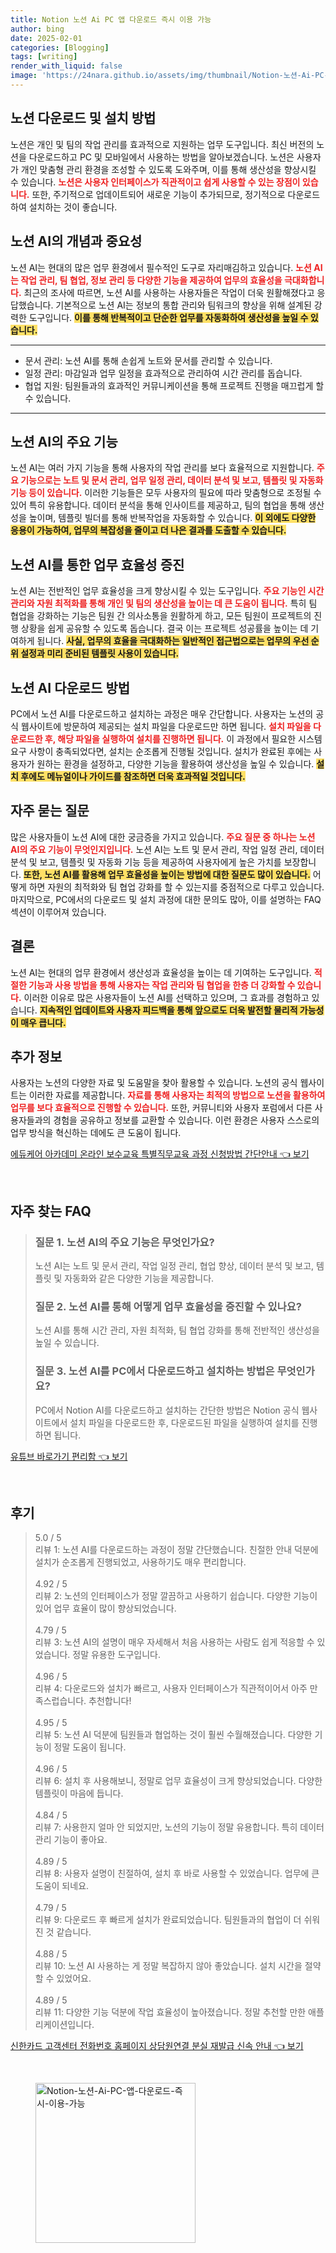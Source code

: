 ```yaml
---
title: Notion 노션 Ai PC 앱 다운로드 즉시 이용 가능
author: bing
date: 2025-02-01
categories: [Blogging]
tags: [writing]
render_with_liquid: false
image: 'https://24nara.github.io/assets/img/thumbnail/Notion-노션-Ai-PC-앱-다운로드-즉시-이용-가능.webp'
---
```



<h2 id='노션다운로드'>노션 다운로드 및 설치 방법</h2>

<p>노션은 개인 및 팀의 작업 관리를 효과적으로 지원하는 업무 도구입니다. 최신 버전의 노션을 다운로드하고 PC 및 모바일에서 사용하는 방법을 알아보겠습니다. 노션은 사용자가 개인 맞춤형 관리 환경을 조성할 수 있도록 도와주며, 이를 통해 생산성을 향상시킬 수 있습니다. <b><span style="color: #ee2323;">노션은 사용자 인터페이스가 직관적이고 쉽게 사용할 수 있는 장점이 있습니다.</span></b> 또한, 주기적으로 업데이트되어 새로운 기능이 추가되므로, 정기적으로 다운로드하여 설치하는 것이 좋습니다.</p>

<h2 id='노션AI개념과중요성'>노션 AI의 개념과 중요성</h2>

<p>노션 AI는 현대의 많은 업무 환경에서 필수적인 도구로 자리매김하고 있습니다. <b><span style="color: #ee2323;">노션 AI는 작업 관리, 팀 협업, 정보 관리 등 다양한 기능을 제공하여 업무의 효율성을 극대화합니다.</span></b> 최근의 조사에 따르면, 노션 AI를 사용하는 사용자들은 작업이 더욱 원활해졌다고 응답했습니다. 기본적으로 노션 AI는 정보의 통합 관리와 팀워크의 향상을 위해 설계된 강력한 도구입니다. <b><span style="background-color: #ffe066;">이를 통해 반복적이고 단순한 업무를 자동화하여 생산성을 높일 수 있습니다.</span></b></p>

<hr />

<ul>
    <li>문서 관리: 노션 AI를 통해 손쉽게 노트와 문서를 관리할 수 있습니다.</li>
    <li>일정 관리: 마감일과 업무 일정을 효과적으로 관리하여 시간 관리를 돕습니다.</li>
    <li>협업 지원: 팀원들과의 효과적인 커뮤니케이션을 통해 프로젝트 진행을 매끄럽게 할 수 있습니다.</li>
</ul>

<hr />

<h2 id='노션AI주요기능'>노션 AI의 주요 기능</h2>

<p>노션 AI는 여러 가지 기능을 통해 사용자의 작업 관리를 보다 효율적으로 지원합니다. <b><span style="color: #ee2323;">주요 기능으로는 노트 및 문서 관리, 업무 일정 관리, 데이터 분석 및 보고, 템플릿 및 자동화 기능 등이 있습니다.</span></b> 이러한 기능들은 모두 사용자의 필요에 따라 맞춤형으로 조정될 수 있어 특히 유용합니다. 데이터 분석을 통해 인사이트를 제공하고, 팀의 협업을 통해 생산성을 높이며, 템플릿 빌더를 통해 반복작업을 자동화할 수 있습니다. <b><span style="background-color: #ffe066;">이 외에도 다양한 응용이 가능하여, 업무의 복잡성을 줄이고 더 나은 결과를 도출할 수 있습니다.</span></b></p>

<h2 id='노션AI효율성'>노션 AI를 통한 업무 효율성 증진</h2>

<p>노션 AI는 전반적인 업무 효율성을 크게 향상시킬 수 있는 도구입니다. <b><span style="color: #ee2323;">주요 기능인 시간 관리와 자원 최적화를 통해 개인 및 팀의 생산성을 높이는 데 큰 도움이 됩니다.</span></b> 특히 팀 협업을 강화하는 기능은 팀원 간 의사소통을 원활하게 하고, 모든 팀원이 프로젝트의 진행 상황을 쉽게 공유할 수 있도록 돕습니다. 결국 이는 프로젝트 성공률을 높이는 데 기여하게 됩니다. <b><span style="background-color: #ffe066;">사실, 업무의 효율을 극대화하는 일반적인 접근법으로는 업무의 우선 순위 설정과 미리 준비된 템플릿 사용이 있습니다.</span></b></p>

<h2 id='노션AI다운로드방법'>노션 AI 다운로드 방법</h2>

<p>PC에서 노션 AI를 다운로드하고 설치하는 과정은 매우 간단합니다. 사용자는 노션의 공식 웹사이트에 방문하여 제공되는 설치 파일을 다운로드만 하면 됩니다. <b><span style="color: #ee2323;">설치 파일을 다운로드한 후, 해당 파일을 실행하여 설치를 진행하면 됩니다.</span></b> 이 과정에서 필요한 시스템 요구 사항이 충족되었다면, 설치는 순조롭게 진행될 것입니다. 설치가 완료된 후에는 사용자가 원하는 환경을 설정하고, 다양한 기능을 활용하여 생산성을 높일 수 있습니다. <b><span style="background-color: #ffe066;">설치 후에도 메뉴얼이나 가이드를 참조하면 더욱 효과적일 것입니다.</span></b></p>

<h2 id='자주묻는질문'>자주 묻는 질문</h2>

<p>많은 사용자들이 노션 AI에 대한 궁금증을 가지고 있습니다. <b><span style="color: #ee2323;">주요 질문 중 하나는 노션 AI의 주요 기능이 무엇인지입니다.</span></b> 노션 AI는 노트 및 문서 관리, 작업 일정 관리, 데이터 분석 및 보고, 템플릿 및 자동화 기능 등을 제공하여 사용자에게 높은 가치를 보장합니다. <b><span style="background-color: #ffe066;">또한, 노션 AI를 활용해 업무 효율성을 높이는 방법에 대한 질문도 많이 있습니다.</span></b> 어떻게 하면 자원의 최적화와 팀 협업 강화를 할 수 있는지를 중점적으로 다루고 있습니다. 마지막으로, PC에서의 다운로드 및 설치 과정에 대한 문의도 많아, 이를 설명하는 FAQ 섹션이 이루어져 있습니다.</p>

<h2 id='결론'>결론</h2>

<p>노션 AI는 현대의 업무 환경에서 생산성과 효율성을 높이는 데 기여하는 도구입니다. <b><span style="color: #ee2323;">적절한 기능과 사용 방법을 통해 사용자는 작업 관리와 팀 협업을 한층 더 강화할 수 있습니다.</span></b> 이러한 이유로 많은 사용자들이 노션 AI를 선택하고 있으며, 그 효과를 경험하고 있습니다. <b><span style="background-color: #ffe066;">지속적인 업데이트와 사용자 피드백을 통해 앞으로도 더욱 발전할 물리적 가능성이 매우 큽니다.</span></b></p>

<h2 id='추가정보'>추가 정보</h2>

<p>사용자는 노션의 다양한 자료 및 도움말을 찾아 활용할 수 있습니다. 노션의 공식 웹사이트는 이러한 자료를 제공합니다. <b><span style="color: #ee2323;">자료를 통해 사용자는 최적의 방법으로 노션을 활용하여 업무를 보다 효율적으로 진행할 수 있습니다.</span></b> 또한, 커뮤니티와 사용자 포럼에서 다른 사용자들과의 경험을 공유하고 정보를 교환할 수 있습니다. 이런 환경은 사용자 스스로의 업무 방식을 혁신하는 데에도 큰 도움이 됩니다.</p>


<p><a class="click-button" title="에듀케어 아카데미 온라인 보수교육 특별직무교육 과정 신청방법 간단안내" href="https://24nara.github.io/posts/%EC%97%90%EB%93%80%EC%BC%80%EC%96%B4-%EC%95%84%EC%B9%B4%EB%8D%B0%EB%AF%B8-%EC%98%A8%EB%9D%BC%EC%9D%B8-%EB%B3%B4%EC%88%98%EA%B5%90%EC%9C%A1-%ED%8A%B9%EB%B3%84%EC%A7%81%EB%AC%B4%EA%B5%90%EC%9C%A1-%EA%B3%BC%EC%A0%95-%EC%8B%A0%EC%B2%AD%EB%B0%A9%EB%B2%95-%EA%B0%84%EB%8B%A8%EC%95%88%EB%82%B4/" rel="dofollow">에듀케어 아카데미 온라인 보수교육 특별직무교육 과정 신청방법 간단안내 👈 보기</a></p><br>
<h2 id='자주_찾는_FAQ'>자주 찾는 FAQ</h2>
<div itemscope="" itemtype="https://schema.org/FAQPage"> 
<blockquote> 
<div itemscope="" itemprop="mainEntity" itemtype="https://schema.org/Question"> 
<h3 itemprop="name">질문 1. 노션 AI의 주요 기능은 무엇인가요?</h3> 
<div itemscope="" itemprop="acceptedAnswer" itemtype="https://schema.org/Answer"> 
<span itemprop="text"> 
<p>노션 AI는 노트 및 문서 관리, 작업 일정 관리, 협업 향상, 데이터 분석 및 보고, 템플릿 및 자동화와 같은 다양한 기능을 제공합니다.</p> 
</span> 
</div> 
</div> 

<div itemscope="" itemprop="mainEntity" itemtype="https://schema.org/Question"> 
<h3 itemprop="name">질문 2. 노션 AI를 통해 어떻게 업무 효율성을 증진할 수 있나요?</h3> 
<div itemscope="" itemprop="acceptedAnswer" itemtype="https://schema.org/Answer"> 
<span itemprop="text"> 
<p>노션 AI를 통해 시간 관리, 자원 최적화, 팀 협업 강화를 통해 전반적인 생산성을 높일 수 있습니다.</p> 
</span> 
</div> 
</div> 

<div itemscope="" itemprop="mainEntity" itemtype="https://schema.org/Question"> 
<h3 itemprop="name">질문 3. 노션 AI를 PC에서 다운로드하고 설치하는 방법은 무엇인가요?</h3> 
<div itemscope="" itemprop="acceptedAnswer" itemtype="https://schema.org/Answer"> 
<span itemprop="text"> 
<p>PC에서 Notion AI를 다운로드하고 설치하는 간단한 방법은 Notion 공식 웹사이트에서 설치 파일을 다운로드한 후, 다운로드된 파일을 실행하여 설치를 진행하면 됩니다.</p> 
</span> 
</div> 
</div> 
</blockquote> 
</div>
<p><a class="click-button" title="유튜브 바로가기 편리함" href="https://24nara.github.io/posts/%EC%9C%A0%ED%8A%9C%EB%B8%8C-%EB%B0%94%EB%A1%9C%EA%B0%80%EA%B8%B0-%ED%8E%B8%EB%A6%AC%ED%95%A8/" rel="dofollow">유튜브 바로가기 편리함 👈 보기</a></p><br>
<h2 id='후기'>후기</h2>
<div itemscope itemtype="https://schema.org/Product">
  <blockquote>
  <div itemprop="review" itemscope itemtype="https://schema.org/Review">
      <div itemprop="reviewRating" itemscope itemtype="https://schema.org/Rating"> <span itemprop="ratingValue">5.0</span> / <span itemprop="bestRating">5</span> </div>
      <span itemprop="reviewBody">리뷰 1: 노션 AI를 다운로드하는 과정이 정말 간단했습니다. 친절한 안내 덕분에 설치가 순조롭게 진행되었고, 사용하기도 매우 편리합니다.</span>
  </div>
  <br>
  <div itemprop="review" itemscope itemtype="https://schema.org/Review">
      <div itemprop="reviewRating" itemscope itemtype="https://schema.org/Rating"> <span itemprop="ratingValue">4.92</span> / <span itemprop="bestRating">5</span> </div>
      <span itemprop="reviewBody">리뷰 2: 노션의 인터페이스가 정말 깔끔하고 사용하기 쉽습니다. 다양한 기능이 있어 업무 효율이 많이 향상되었습니다.</span>
  </div>
  <br>
  <div itemprop="review" itemscope itemtype="https://schema.org/Review">
      <div itemprop="reviewRating" itemscope itemtype="https://schema.org/Rating"> <span itemprop="ratingValue">4.79</span> / <span itemprop="bestRating">5</span> </div>
      <span itemprop="reviewBody">리뷰 3: 노션 AI의 설명이 매우 자세해서 처음 사용하는 사람도 쉽게 적응할 수 있었습니다. 정말 유용한 도구입니다.</span>
  </div>
  <br>
  <div itemprop="review" itemscope itemtype="https://schema.org/Review">
      <div itemprop="reviewRating" itemscope itemtype="https://schema.org/Rating"> <span itemprop="ratingValue">4.96</span> / <span itemprop="bestRating">5</span> </div>
      <span itemprop="reviewBody">리뷰 4: 다운로드와 설치가 빠르고, 사용자 인터페이스가 직관적이어서 아주 만족스럽습니다. 추천합니다!</span>
  </div>
  <br>
  <div itemprop="review" itemscope itemtype="https://schema.org/Review">
      <div itemprop="reviewRating" itemscope itemtype="https://schema.org/Rating"> <span itemprop="ratingValue">4.95</span> / <span itemprop="bestRating">5</span> </div>
      <span itemprop="reviewBody">리뷰 5: 노션 AI 덕분에 팀원들과 협업하는 것이 훨씬 수월해졌습니다. 다양한 기능이 정말 도움이 됩니다.</span>
  </div>
  <br>
  <div itemprop="review" itemscope itemtype="https://schema.org/Review">
      <div itemprop="reviewRating" itemscope itemtype="https://schema.org/Rating"> <span itemprop="ratingValue">4.96</span> / <span itemprop="bestRating">5</span> </div>
      <span itemprop="reviewBody">리뷰 6: 설치 후 사용해보니, 정말로 업무 효율성이 크게 향상되었습니다. 다양한 템플릿이 마음에 듭니다.</span>
  </div>
  <br>
  <div itemprop="review" itemscope itemtype="https://schema.org/Review">
      <div itemprop="reviewRating" itemscope itemtype="https://schema.org/Rating"> <span itemprop="ratingValue">4.84</span> / <span itemprop="bestRating">5</span> </div>
      <span itemprop="reviewBody">리뷰 7: 사용한지 얼마 안 되었지만, 노션의 기능이 정말 유용합니다. 특히 데이터 관리 기능이 좋아요.</span>
  </div>
  <br>
  <div itemprop="review" itemscope itemtype="https://schema.org/Review">
      <div itemprop="reviewRating" itemscope itemtype="https://schema.org/Rating"> <span itemprop="ratingValue">4.89</span> / <span itemprop="bestRating">5</span> </div>
      <span itemprop="reviewBody">리뷰 8: 사용자 설명이 친절하여, 설치 후 바로 사용할 수 있었습니다. 업무에 큰 도움이 되네요.</span>
  </div>
  <br>
  <div itemprop="review" itemscope itemtype="https://schema.org/Review">
      <div itemprop="reviewRating" itemscope itemtype="https://schema.org/Rating"> <span itemprop="ratingValue">4.79</span> / <span itemprop="bestRating">5</span> </div>
      <span itemprop="reviewBody">리뷰 9: 다운로드 후 빠르게 설치가 완료되었습니다. 팀원들과의 협업이 더 쉬워진 것 같습니다.</span>
  </div>
  <br>
  <div itemprop="review" itemscope itemtype="https://schema.org/Review">
      <div itemprop="reviewRating" itemscope itemtype="https://schema.org/Rating"> <span itemprop="ratingValue">4.88</span> / <span itemprop="bestRating">5</span> </div>
      <span itemprop="reviewBody">리뷰 10: 노션 AI 사용하는 게 정말 복잡하지 않아 좋았습니다. 설치 시간을 절약할 수 있었어요.</span>
  </div>
  <br>
  <div itemprop="review" itemscope itemtype="https://schema.org/Review">
      <div itemprop="reviewRating" itemscope itemtype="https://schema.org/Rating"> <span itemprop="ratingValue">4.89</span> / <span itemprop="bestRating">5</span> </div>
      <span itemprop="reviewBody">리뷰 11: 다양한 기능 덕분에 작업 효율성이 높아졌습니다. 정말 추천할 만한 애플리케이션입니다.</span>
  </div>
  </blockquote>
</div>
<p><a class="click-button" title="신한카드 고객센터 전화번호 홈페이지 상담원연결 분실 재발급 신속 안내" href="https://24nara.github.io/posts/%EC%8B%A0%ED%95%9C%EC%B9%B4%EB%93%9C-%EA%B3%A0%EA%B0%9D%EC%84%BC%ED%84%B0-%EC%A0%84%ED%99%94%EB%B2%88%ED%98%B8-%ED%99%88%ED%8E%98%EC%9D%B4%EC%A7%80-%EC%83%81%EB%8B%B4%EC%9B%90%EC%97%B0%EA%B2%B0-%EB%B6%84%EC%8B%A4-%EC%9E%AC%EB%B0%9C%EA%B8%89-%EC%8B%A0%EC%86%8D-%EC%95%88%EB%82%B4/" rel="dofollow">신한카드 고객센터 전화번호 홈페이지 상담원연결 분실 재발급 신속 안내 👈 보기</a></p><br>
<figure class="image"><img src="https://24nara.github.io/assets/img/thumbnail/Notion-노션-Ai-PC-앱-다운로드-즉시-이용-가능.webp" alt="Notion-노션-Ai-PC-앱-다운로드-즉시-이용-가능" width="256" height="256"></figure>